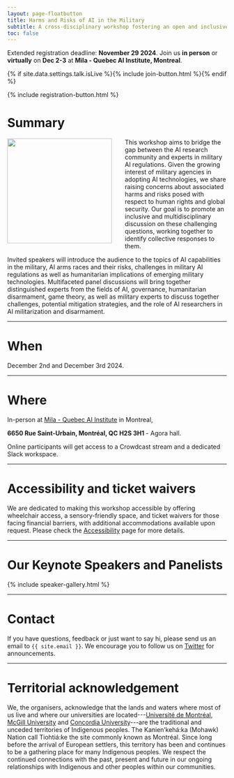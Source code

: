 ```yaml
---
layout: page-floatbutton
title: Harms and Risks of AI in the Military
subtitle: A cross-disciplinary workshop fostering an open and inclusive discussion on the challenges posed by AI applications for military purposes
toc: false
---
```


Extended registration deadline: **November 29 2024**. Join us **in person** or **virtually** on **Dec 2-3** at **Mila - Quebec AI Institute, Montreal**.

{% if site.data.settings.talk.isLive %}{% include join-button.html %}{% endif %}

{% include registration-button.html %}



# Summary

<img src="{{ site.logo }}" style="width:240px;vertical-align:middle;padding-right:30px;padding-bottom:10px;float:left">

This workshop aims to bridge the gap between the AI research community and experts in military AI regulations. Given the growing interest of military agencies in adopting AI technologies, we share raising concerns about associated harms and risks posed with respect to human rights and global security. Our goal is to promote an inclusive and multidisciplinary discussion on these challenging questions, working together to identify collective responses to them.

Invited speakers will introduce the audience to the topics of AI capabilities in the military, AI arms races and their risks, challenges in military AI regulations as well as humanitarian implications of emerging military technologies. Multifaceted panel discussions will bring together distinguished experts from the fields of AI, governance, humanitarian disarmament, game theory, as well as military experts to discuss together challenges, potential mitigation strategies, and the role of AI researchers in AI militarization and disarmament.

---

# When

December 2nd and December 3rd 2024.

---

# Where

In-person at [Mila - Quebec AI Institute](https://mila.quebec/) in Montreal,

**6650 Rue Saint-Urbain, Montréal, QC H2S 3H1** - Agora hall.

Online participants will get access to a Crowdcast stream and a dedicated Slack workspace.

---

# Accessibility and ticket waivers

We are dedicated to making this workshop accessible by offering wheelchair access, a sensory-friendly space, and ticket waivers for those facing financial barriers, with additional accommodations available upon request. Please check the [Accessibility](_pages/accessibility.md) page for more details.

---

# Our Keynote Speakers and Panelists

{% include speaker-gallery.html %}

---

# Contact
If you have questions, feedback or just want to say hi, please send us an email to `{{ site.email }}`. We encourage you to follow us on [Twitter](https://twitter.com/HarmsRisksAIM) for announcements.

---

# Territorial acknowledgement

We, the organisers, acknowledge that the lands and waters where most of us live and where our universities are located---[Université de Montréal](https://www.umontreal.ca/en/indigenouspeoples/), [McGill University](https://www.mcgill.ca/circ/land-acknowledgement) and [Concordia University](https://www.concordia.ca/indigenous/resources/territorial-acknowledgement.html)---are the traditional and unceded territories of Indigenous peoples. The Kanien’kehá:ka (Mohawk) Nation call Tiohtiá:ke the site commonly known as Montréal. Since long before the arrival of European settlers, this territory has been and continues to be a gathering place for many Indigenous peoples. We respect the continued connections with the past, present and future in our ongoing relationships with Indigenous and other peoples within our communities.
